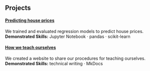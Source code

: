 ## Projects
#### [Predicting house prices](https://github.com/maximilian-ho/Data-Analytics-Projects/blob/main/House%20Prices%20Prediction/house-prices-prediction.ipynb) 
We trained and evaluated regression models to predict house prices.  
**Demonstrated Skills:** Jupyter Notebook · pandas · scikit-learn 

#### [How we teach ourselves](https://maximilian-ho.github.io/how-we-teach-ourselves/)
We created a website to share our procedures for teaching ourselves.   
**Demonstrated Skills:** technical writing · MkDocs
